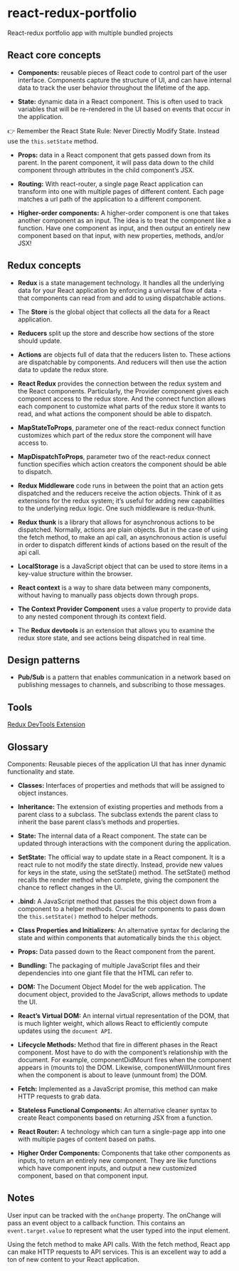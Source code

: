 # react-redux-portfolio
React-redux portfolio app with multiple bundled projects

## React core concepts
- **Components:** reusable pieces of React code to control part of the user interface. Components capture the structure of UI, and can have internal data to track the user behavior throughout the lifetime of the app.

- **State:** dynamic data in a React component. This is often used to track variables that will be re-rendered in the UI based on events that occur in the application.

👉 Remember the React State Rule: Never Directly Modify State. Instead use the `this.setState` method.

- **Props:** data in a React component that gets passed down from its parent. In the parent component, it will pass data down to the child component through attributes in the child component’s JSX.

- **Routing:** With react-router, a single page React application can transform into one with multiple pages of different content. Each page matches a url path of the application to a different component.

- **Higher-order components:** A higher-order component is one that takes another component as an input. The idea is to treat the component like a function. Have one component as input, and then output an entirely new component based on that input, with new properties, methods, and/or JSX!

## Redux concepts
- **Redux** is a state management technology. It handles all the underlying data for your React application by enforcing a universal flow of data - that components can read from and add to using dispatchable actions.

- The **Store** is the global object that collects all the data for a React application.

- **Reducers** split up the store and describe how sections of the store should update.

- **Actions** are objects full of data that the reducers listen to. These actions are dispatchable by components. And reducers will then use the action data to update the redux store.

- **React Redux** provides the connection between the redux system and the React components. Particularly, the Provider component gives each component access to the redux store. And the connect function allows each component to customize what parts of the redux store it wants to read, and what actions the component should be able to dispatch.

- **MapStateToProps**, parameter one of the react-redux connect function customizes which part of the redux store the component will have access to.

- **MapDispatchToProps**, parameter two of the react-redux connect function specifies which action creators the component should be able to dispatch.

- **Redux Middleware** code runs in between the point that an action gets dispatched and the reducers receive the action objects. Think of it as extensions for the redux system; it’s useful for adding new capabilities to the underlying redux logic. One such middleware is redux-thunk.

- **Redux thunk** is a library that allows for asynchronous actions to be dispatched. Normally, actions are plain objects. But in the case of using the fetch method, to make an api call, an asynchronous action is useful in order to dispatch different kinds of actions based on the result of the api call.

- **LocalStorage** is a JavaScript object that can be used to store items in a key-value structure within the browser.

- **React context** is a way to share data between many components, without having to manually pass objects down through props.

- **The Context Provider Component** uses a value property to provide data to any nested component through its context field.

- The **Redux devtools** is an extension that allows you to examine the redux store state, and see actions being dispatched in real time.

## Design patterns
- **Pub/Sub** is a pattern that enables communication in a network based on publishing messages to channels, and subscribing to those messages.

## Tools

[Redux DevTools Extension](https://github.com/zalmoxisus/redux-devtools-extension)

## Glossary
Components: Reusable pieces of the application UI that has inner dynamic functionality and state.

- **Classes:** Interfaces of properties and methods that will be assigned to object instances.

- **Inheritance:** The extension of existing properties and methods from a parent class to a subclass. The subclass extends the parent class to inherit the base parent class’s methods and properties.

- **State:** The internal data of a React component. The state can be updated through interactions with the component during the application.

- **SetState:** The official way to update state in a React component. It is a react rule to not modify the state directly. Instead, provide new values for keys in the state, using the setState() method. The setState() method recalls the render method when complete, giving the component the chance to reflect changes in the UI.

- **.bind:** A JavaScript method that passes the this object down from a component to a helper methods. Crucial for components to pass down the `this.setState()` method to helper methods.

- **Class Properties and Initializers:** An alternative syntax for declaring the state and within components that automatically binds the `this` object.

- **Props:** Data passed down to the React component from the parent.

- **Bundling:** The packaging of multiple JavaScript files and their dependencies into one giant file that the HTML can refer to.

- **DOM:** The Document Object Model for the web application. The document object, provided to the JavaScript, allows methods to update the UI.

- **React’s Virtual DOM:** An internal virtual representation of the DOM, that is much lighter weight, which allows React to efficiently compute updates using the `document API`.

- **Lifecycle Methods:** Method that fire in different phases in the React component. Most have to do with the component’s relationship with the document. For example, componentDidMount fires when the component appears in (mounts to) the DOM. Likewise, componentWillUnmount fires when the component is about to leave (unmount from) the DOM.

- **Fetch:** Implemented as a JavaScript promise, this method can make HTTP requests to grab data.

- **Stateless Functional Components:** An alternative cleaner syntax to create React components based on returning JSX from a function.

- **React Router:** A technology which can turn a single-page app into one with multiple pages of content based on paths.

- **Higher Order Components:** Components that take other components as inputs, to return an entirely new component. They are like functions which have component inputs, and output a new customized component, based on that component input.

## Notes
User input can be tracked with the `onChange` property. The onChange will pass an event object to a callback function. This contains an `event.target.value` to represent what the user typed into the input element.

Using the fetch method to make API calls. With the fetch method, React app can make HTTP requests to API services. This is an excellent way to add a ton of new content to your React application.
